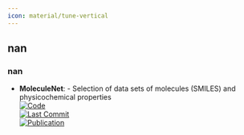 ```yaml
---
icon: material/tune-vertical
---
```



## **nan**
### **nan**
- **MoleculeNet**: - Selection of data sets of molecules (SMILES) and physicochemical properties  
	[![Code](https://img.shields.io/github/stars/GLambard/Molecules_Dataset_Collection?style=for-the-badge&logo=github)](https://github.com/GLambard/Molecules_Dataset_Collection?tab=readme-ov-file)  
	[![Last Commit](https://img.shields.io/github/last-commit/GLambard/Molecules_Dataset_Collection?style=for-the-badge&logo=github)](https://github.com/GLambard/Molecules_Dataset_Collection?tab=readme-ov-file)  
	[![Publication](https://img.shields.io/badge/Publication-Citations:0-blue?style=for-the-badge&logo=bookstack)](https://doi.org/10.48550/arXiv.1703.00564)  
